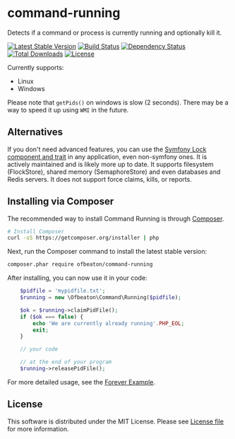 # command-running
Detects if a command or process is currently running and optionally kill it.

[![Latest Stable Version](https://poser.pugx.org/ofbeaton/command-running/v/stable.png)](https://packagist.org/packages/ofbeaton/command-running)
[![Build Status](https://travis-ci.org/ofbeaton/command-running.svg?branch=master)](https://travis-ci.org/ofbeaton/command-running)
[![Dependency Status](https://www.versioneye.com/php/ofbeaton:command-running/badge.svg?style=flat)](https://www.versioneye.com/php/ofbeaton:command-running)
[![Total Downloads](https://img.shields.io/packagist/dt/ofbeaton/command-running.svg)](https://packagist.org/packages/ofbeaton/command-running)
[![License](https://poser.pugx.org/ofbeaton/command-running/license)](LICENSE)

Currently supports:
 - Linux
 - Windows

Please note that `getPids()` on windows is slow (2 seconds). There may be a way to speed it up using `WMI` in the future.

## Alternatives

If you don't need advanced features, you can use the [Symfony Lock component and trait](https://symfony.com/doc/master/console/lockable_trait.html) in any application, even non-symfony ones. It is actively maintained and is likely more up to date. It supports filesystem (FlockStore), shared memory (SemaphoreStore) and even databases and Redis servers. It does not support force claims, kills, or reports.

## Installing via Composer

The recommended way to install Command Running is through
[Composer](http://getcomposer.org).

```bash
# Install Composer
curl -sS https://getcomposer.org/installer | php
```

Next, run the Composer command to install the latest stable version:

```bash
composer.phar require ofbeaton/command-running
```

After installing, you can now use it in your code:

```php
    $pidfile = 'mypidfile.txt';
    $running = new \Ofbeaton\Command\Running($pidfile);

    $ok = $running->claimPidFile();
    if ($ok === false) {
        echo 'We are currently already running'.PHP_EOL;
        exit;
    }

    // your code

    // at the end of your program
    $running->releasePidFile();

```

For more detailed usage, see the [Forever Example](examples/forever).

## License

This software is distributed under the MIT License. Please see [License file](LICENSE) for more information.
